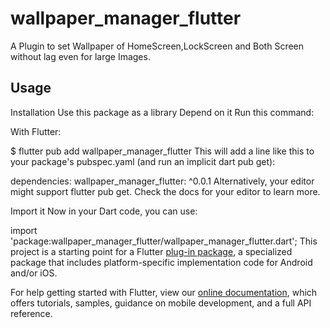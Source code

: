 # wallpaper_manager_flutter

A Plugin to set Wallpaper of HomeScreen,LockScreen and Both Screen without lag even for large Images.

## Usage
Installation 
Use this package as a library
Depend on it
Run this command:

With Flutter:

 $ flutter pub add wallpaper_manager_flutter
This will add a line like this to your package's pubspec.yaml (and run an implicit dart pub get):


dependencies:
  wallpaper_manager_flutter: ^0.0.1
Alternatively, your editor might support flutter pub get. Check the docs for your editor to learn more.

Import it
Now in your Dart code, you can use:

import 'package:wallpaper_manager_flutter/wallpaper_manager_flutter.dart';
This project is a starting point for a Flutter
[plug-in package](https://flutter.dev/developing-packages/),
a specialized package that includes platform-specific implementation code for
Android and/or iOS.

For help getting started with Flutter, view our
[online documentation](https://flutter.dev/docs), which offers tutorials,
samples, guidance on mobile development, and a full API reference.

